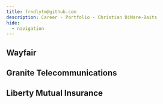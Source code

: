 ```yaml
---
title: frndlytm@github.com
description: Career - Portfolio - Christian DiMare-Baits
hide:
  - navigation
---
```


## Wayfair

## Granite Telecommunications

## Liberty Mutual Insurance
